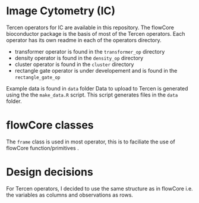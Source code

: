 # Image Cytometry (IC)

Tercen operators for IC are available in this repository. The flowCore bioconductor package is the basis of most of the Tercen operators. Each operator has its own readme in each of the operators directory.

* transformer operator is found in the ``transformer_op`` directory
* density operator is found in the ``density_op`` directory
* cluster operator is found in the ``cluster`` directory
* rectangle gate operator is under developement and is found in the ``rectangle_gate_op`` 

Example data is found in ``data`` folder
Data to upload to Tercen is generated using the the ``make_data.R`` script. This script generates files in the ``data`` folder.


# flowCore classes

The ``frame`` class is used in most operator, this is to faciliate the use of flowCore function/primitives .

# Design decisions

For Tercen operators, I decided to use the same structure as in flowCore i.e. the variables as columns and observations as rows.